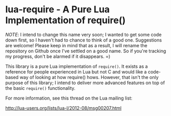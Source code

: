 lua-require - A Pure Lua Implementation of require()
====================================================

*NOTE*: I intend to change this name very soon; I wanted to get some code down
first, so I haven't had to chance to think of a good one.  Suggestions are welcome!
Please keep in mind that as a result, I will rename the repository on Github once
I've settled on a good name.  So if you're tracking my progress, don't be alarmed if
it disappears. =)

This library is a pure Lua implementation of `require()`.  It exists as a reference
for people experienced in Lua but not C and would like a code-based way of looking
at how require() hows.  However, that isn't the only purpose of this library; I intend
to deliver more advanced features on top of the basic `require()` functionality.

For more information, see this thread on the Lua mailing list:

http://lua-users.org/lists/lua-l/2012-08/msg00207.html
